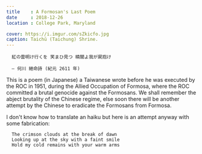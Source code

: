 ```yaml
---
title    : A Formosan's Last Poem
date     : 2018-12-26
location : College Park, Maryland

cover: https://i.imgur.com/sZkicfo.jpg
caption: Taichū (Taichung) Shrine.
---
```


```
  紅の雲明け行くを 笑まひ見つ 曉闇よ我が屍抱け

  — 何川 絕命詩 (紀元 2611 年)
```

This is a poem (in Japanese) a Taiwanese wrote before he was executed by the ROC
in 1951, during the Allied Occupation of Formosa, where the ROC committed a
brutal genocide against the Formosans. We shall remember the abject brutality
of the Chinese regime, else soon there will be another attempt by the Chinese
to eradicate the Formosans from Formosa.

I don't know how to translate an haiku but here is an attempt anyway with some
fabrication:

```
  The crimson clouds at the break of dawn
  Looking up at the sky with a faint smile
  Hold my cold remains with your warm arms
```
